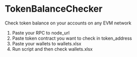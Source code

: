 # TokenBalanceChecker

Check token balance on your accounts on any EVM network
1. Paste your RPC to node_url
2. Paste token contract you want to check in token_address
3. Paste your wallets to wallets.xlsx
4. Run script and then check wallets.xlsx
